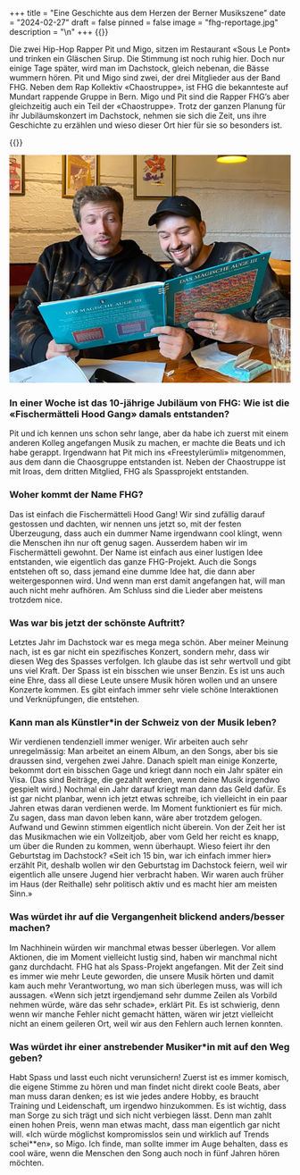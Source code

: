 +++
title = "Eine Geschichte aus dem Herzen der Berner Musikszene"
date = "2024-02-27"
draft = false
pinned = false
image = "fhg-reportage.jpg"
description = "\n"
+++
{{<lead>}}

Die zwei Hip-Hop Rapper Pit und Migo, sitzen im Restaurant «Sous Le Pont» und trinken ein Gläschen Sirup. Die Stimmung ist noch ruhig hier. Doch nur einige Tage später, wird man im Dachstock, gleich nebenan, die Bässe wummern hören. Pit und Migo sind zwei, der drei Mitglieder aus der Band FHG. Neben dem Rap Kollektiv «Chaostruppe», ist FHG die bekannteste auf Mundart rappende Gruppe in Bern. Migo und Pit sind die Rapper FHG’s aber gleichzeitig auch ein Teil der «Chaostruppe». Trotz der ganzen Planung für ihr Jubiläumskonzert im Dachstock, nehmen sie sich die Zeit, uns ihre Geschichte zu erzählen und wieso dieser Ort hier für sie so besonders ist.

{{</lead>}}

![Pit und Migo aus der Musikgruppe FHG sind fasziniert von einem Buch mit dem Titel ‘Das magische Auge’ mit optischen Illusionen](fhg-reportage.jpg)

### In einer Woche ist das 10-jährige Jubiläum von FHG: Wie ist die «Fischermätteli Hood Gang» damals entstanden?

Pit und ich kennen uns schon sehr lange, aber da habe ich zuerst mit einem anderen Kolleg angefangen Musik zu machen, er machte die Beats und ich habe gerappt. Irgendwann hat Pit mich ins «Freestylerümli» mitgenommen, aus dem dann die Chaosgruppe entstanden ist. Neben der Chaostruppe ist mit Iroas, dem dritten Mitglied, FHG als Spassprojekt entstanden. 





### Woher kommt der Name FHG?

Das ist einfach die Fischermätteli Hood Gang! Wir sind zufällig darauf gestossen und dachten, wir nennen uns jetzt so, mit der festen Überzeugung, dass auch ein dummer Name irgendwann cool klingt, wenn die Menschen ihn nur oft genug sagen. Ausserdem haben wir im Fischermätteli gewohnt. Der Name ist einfach aus einer lustigen Idee entstanden, wie eigentlich das ganze FHG-Projekt. Auch die Songs entstehen oft so, dass jemand eine dumme Idee hat, die dann aber weitergesponnen wird. Und wenn man erst damit angefangen hat, will man auch nicht mehr aufhören. Am Schluss sind die Lieder aber meistens trotzdem nice.





### Was war bis jetzt der schönste Auftritt?

Letztes Jahr im Dachstock war es mega mega schön. Aber meiner Meinung nach, ist es gar nicht ein spezifisches Konzert, sondern mehr, dass wir diesen Weg des Spasses verfolgen. Ich glaube das ist sehr wertvoll und gibt uns viel Kraft. Der Spass ist ein bisschen wie unser Benzin. Es ist uns auch eine Ehre, dass all diese Leute unsere Musik hören wollen und an unsere Konzerte kommen. Es gibt einfach immer sehr viele schöne Interaktionen und Verknüpfungen, die entstehen.





### Kann man als Künstler*in der Schweiz von der Musik leben?

Wir verdienen tendenziell immer weniger. Wir arbeiten auch sehr unregelmässig: Man arbeitet an einem Album, an den Songs, aber bis sie draussen sind, vergehen zwei Jahre. Danach spielt man einige Konzerte, bekommt dort ein bisschen Gage und kriegt dann noch ein Jahr später ein Visa. (Das sind Beiträge, die gezahlt werden, wenn deine Musik irgendwo gespielt wird.) Nochmal ein Jahr darauf kriegt man dann das Geld dafür. Es ist gar nicht planbar, wenn ich jetzt etwas schreibe, ich vielleicht in ein paar Jahren etwas daran verdienen werde. Im Moment funktioniert es für mich. Zu sagen, dass man davon leben kann, wäre aber trotzdem gelogen.
 Aufwand und Gewinn stimmen eigentlich nicht überein. Von der Zeit her ist das Musikmachen wie ein Vollzeitjob, aber vom Geld her reicht es knapp, um über die Runden zu kommen, wenn überhaupt.
Wieso feiert ihr den Geburtstag im Dachstock?
«Seit ich 15 bin, war ich einfach immer hier» erzählt Pit, deshalb wollen wir den Geburtstag im Dachstock feiern, weil wir eigentlich alle unsere Jugend hier verbracht haben. Wir waren auch früher im Haus (der Reithalle) sehr politisch aktiv und es macht hier am meisten Sinn.»





### Was würdet ihr auf die Vergangenheit blickend anders/besser machen?

Im Nachhinein würden wir manchmal etwas besser überlegen. Vor allem Aktionen, die im Moment vielleicht lustig sind, haben wir manchmal nicht ganz durchdacht. FHG hat als Spass-Projekt angefangen. Mit der Zeit sind es immer wie mehr Leute geworden, die unsere Musik hörten und damit kam auch mehr Verantwortung, wo man sich überlegen muss, was will ich aussagen. «Wenn sich jetzt irgendjemand sehr dumme Zeilen als Vorbild nehmen würde, wäre das sehr schade», erklärt Pit. Es ist schwierig, denn wenn wir manche Fehler nicht gemacht hätten, wären wir jetzt vielleicht nicht an einem geileren Ort, weil wir aus den Fehlern auch lernen konnten.

### Was würdet ihr einer anstrebender Musiker*in mit auf den Weg geben? 





Habt Spass und lasst euch nicht verunsichern! Zuerst ist es immer komisch, die eigene Stimme zu hören und man findet nicht direkt coole Beats, aber man muss daran denken; es ist wie jedes andere Hobby, es braucht Training und Leidenschaft, um irgendwo hinzukommen. Es ist wichtig, dass man Sorge zu sich trägt und sich nicht verbiegen lässt. Denn man zahlt einen hohen Preis, wenn man etwas macht, dass man eigentlich gar nicht will. «Ich würde möglichst kompromisslos sein und wirklich auf Trends schei\*\*en», so Migo. Ich finde, man sollte immer im Auge behalten, dass es cool wäre, wenn die Menschen den Song auch noch in fünf Jahren hören möchten.